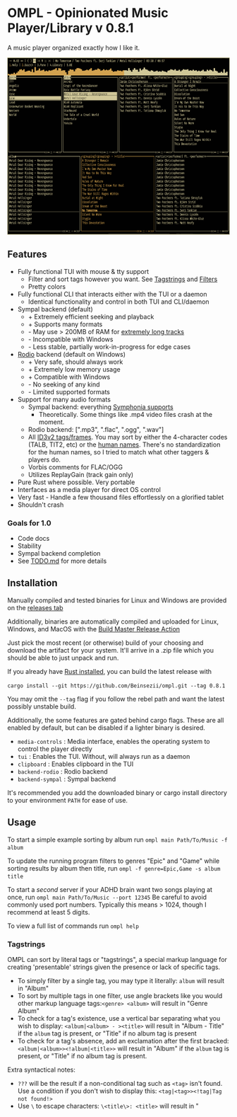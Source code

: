 # OMPL - Opinionated Music Player/Library v 0.8.1
A music player organized exactly how I like it.

<img src="./screenshot.png" height = 400px />

## Features

  * Fully functional TUI with mouse & tty support
    * Filter and sort tags however you want. See [Tagstrings](https://github.com/Beinsezii/ompl#tagstrings) and [Filters](https://github.com/Beinsezii/ompl#filters)
    * Pretty colors
  * Fully functional CLI that interacts either with the TUI or a daemon
    * Identical functionality and control in both TUI and CLI/daemon
  * Sympal backend (default)
    * \+ Extremely efficient seeking and playback
    * \+ Supports many formats
    * \- May use > 200MB of RAM for [extremely long tracks](https://youtu.be/fQQxhyhdg-w)
    * \- Incompatible with Windows
    * \- Less stable, partially work-in-progress for edge cases
  * [Rodio](https://github.com/RustAudio/rodio) backend (default on Windows)
    * \+ Very safe, should always work
    * \+ Extremely low memory usage
    * \+ Compatible with Windows
    * \- No seeking of any kind
    * \- Limited supported formats
  * Support for many audio formats
    * Sympal backend: everything [Symphonia supports](https://github.com/pdeljanov/Symphonia#codecs-decoders)
      * Theoretically. Some things like .mp4 video files crash at the moment.
    * Rodio backend: [".mp3", ".flac", ".ogg", ".wav"]
    * All [ID3v2 tags/frames](https://id3.org/id3v2.3.0#Declared_ID3v2_frames). You may sort by either the 4-character codes (TALB, TIT2, etc) or the [human names](./src/library/track/mod.rs#L44). There's no standardization for the human names, so I tried to match what other taggers & players do.
    * Vorbis comments for FLAC/OGG
    * Utilizes ReplayGain (track gain only)
  * Pure Rust where possible. Very portable
  * Interfaces as a media player for direct OS control
  * Very fast - Handle a few thousand files effortlessly on a glorified tablet
  * Shouldn't crash

### Goals for 1.0
  * Code docs
  * Stability
  * Sympal backend completion
  * See [TODO.md](./TODO.md) for more details
  
## Installation
Manually compiled and tested binaries for Linux and Windows are provided on the [releases tab](https://github.com/Beinsezii/ompl/releases)

Additionally, binaries are automatically compiled and uploaded for Linux, Windows, and MacOS with the [Build Master Release Action](https://github.com/Beinsezii/ompl/actions/workflows/build_release_master.yml)

Just pick the most recent (or otherwise) build of your choosing and download the artifact for your system. It'll arrive in a .zip file which you should be able to just unpack and run.

If you already have [Rust installed](https://rustup.rs/), you can build the latest release with

`cargo install --git https://github.com/Beinsezii/ompl.git --tag 0.8.1`

You may omit the `--tag` flag if you follow the rebel path and want the latest possibly unstable build.

Additionally, the some features are gated behind cargo flags.
These are all enabled by default, but can be disabled if a lighter binary is desired.
  * `media-controls` : Media interface, enables the operating system to control the player directly
  * `tui` : Enables the TUI. Without, will always run as a daemon
  * `clipboard` : Enables clipboard in the TUI
  * `backend-rodio` : Rodio backend
  * `backend-sympal` : Sympal backend

It's recommended you add the downloaded binary or cargo install directory to your environment `PATH` for ease of use.

## Usage

To start a simple example sorting by album run `ompl main Path/To/Music -f album`

To update the running program filters to genres "Epic" and "Game" while sorting results by album then title, run `ompl -f genre=Epic,Game -s album title`

To start a *second* server if your ADHD brain want two songs playing at once, run `ompl main Path/To/Music --port 12345`
Be careful to avoid commonly used port numbers. Typically this means > 1024, though I recommend at least 5 digits.

To view a full list of commands run `ompl help`

### Tagstrings
OMPL can sort by literal tags or "tagstrings", a special markup language for creating 'presentable' strings given the presence or lack of specific tags.

 * To simply filter by a single tag, you may type it literally: `album` will result in "Album"
 * To sort by multiple tags in one filter, use angle brackets like you would other markup language tags:`<genre> <album>` will result in "Genre Album"
 * To check for a tag's existence, use a vertical bar separating what you wish to display: `<album|<album> - ><title>` will result in "Album - Title" if the `album` tag is present, or "Title" if no album tag is present
 * To check for a tag's absence, add an exclamation after the first bracked: `<album|<album>><!album|<title>>` will result in "Album" if the `album` tag is present, or "Title" if no album tag is present.

Extra syntactical notes:
 * `???` will be the result if a non-conditional tag such as `<tag>` isn't found. Use a condition if you don't wish to display this: `<tag|<tag>><!tag|Tag not found!>`
 * Use `\` to escape characters: `\<title\>: <title>` will result in "<title>: Title"

### Filters
Filters are just Tagstrings that can also have values assigned to them.

 * In the TUI this is done by selecting them.
 * In the CLI you may append items after an equal `=`, ex `title=Song1,Song2` or `<genre>/<album>="Spicy/Meatball"`
   * Using Tagstrings directly (ie, without any items) is valid. This results in an empty filter, useful for laying out the TUI

### Compiling
Have Rust 2021 installed, clone repo and just run `cargo build`.
`build_bin.sh` will build in binaries in release mode for linux/windows, moving the binaries to ./bin/

## F.A.Q.
Question|Answer
---|---
Can you add support for my strange and unusual use-case?|OMPL isn't designed in any way to stream Spotify/show synchronized lyrics/etc. Use [quodlibet](https://quodlibet.readthedocs.io/en/latest/) or [foobar2000](https://www.foobar2000.org/), they both have similar layouts to OMPL
Can you change X functionality to be more like existing standards?|Maybe. Create an Issue with a good reason for the change, and ideally a source showing the standard implementation
Where is the configuration file?|In your heart. Every configurable setting is exposed by the CLI, so simply create a shortcut wherever you want and load up the command line flags. If something *isn't* available through CLI in some way, create an Issue

## SECRET KNOWLEDGE
* Left click on a filter's tagstring to invert the selection
* Right click on a filter's tagstring to clear the selection
* Right click and drag to [de]highlight many filter items
* The symbols on the bottom of filter/sorter panes are buttons for move<- add<- edit remove add-> move->
* Middle click a pane to highlight it without selecting anything
* Right click in the queue to select a track without playing it
* Right click the selected track again to center the view
* Scroll works almost everywhere, even on the volume indicator
* Right click the statusline or playback time to edit them directly
* Drag the seekbar to scrub it like a SoundCloud DJ
* Maybe more I forgot...

